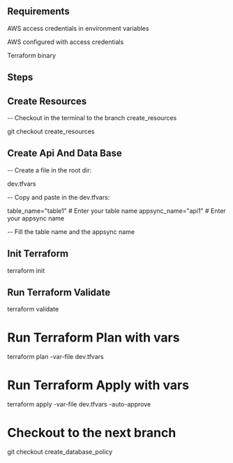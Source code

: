 ## Requirements

AWS access credentials in environment variables

AWS configured with access credentials

Terraform binary

## Steps

## Create Resources

-- Checkout in the terminal to the branch create_resources

git checkout create_resources

## Create Api And Data Base

-- Create a file in the root dir:

 dev.tfvars

-- Copy and paste in the dev.tfvars:

table_name="table1" # Enter your table name
appsync_name="api1" # Enter your appsync name

-- Fill the table name and the appsync name

## Init Terraform

terraform init

## Run Terraform Validate

terraform validate

# Run Terraform Plan with vars

terraform plan -var-file dev.tfvars

# Run Terraform Apply with vars

terraform apply -var-file dev.tfvars -auto-approve

# Checkout to the next branch 

git checkout create_database_policy

